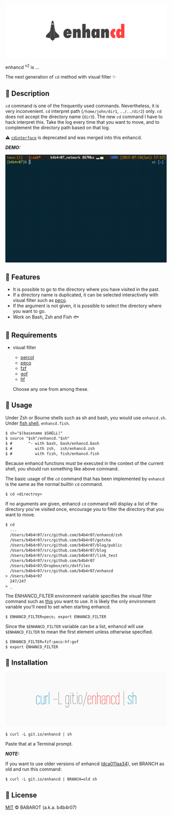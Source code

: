 ![](https://raw.githubusercontent.com/b4b4r07/screenshots/master/enhancd/logo.gif)

enhancd <sup>v2</sup> is ...

The next generation of `cd` method with visual filter :sparkles:

## :rocket: Description

`cd` command is one of the frequently used commands. Nevertheless, it is very inconvenient. `cd` interpret path (`/home/john/dir1`, `../../dir2`) only. `cd` does not accept the directory name (`dir3`). The new `cd` command I have to hack interpret this. Take the log every time that you want to move, and to complement the directory path based on that log.

:warning: [`cdinterface`](https://github.com/b4b4r07/cdinterface) is deprecated and was merged into this enhancd. 

***DEMO:***

![](https://raw.githubusercontent.com/b4b4r07/screenshots/master/enhancd/demo.gif)

## :rocket: Features

- It is possible to go to the directory where you have visited in the past.
- If a directory name is duplicated, it can be selected interactively with visual filter such as [peco](https://github.com/peco/peco).
- If the argument is not given, it is possible to select the directory where you want to go.
- Work on Bash, Zsh and Fish :fish:

## :rocket: Requirements

- visual filter
	- [percol](https://github.com/mooz/percol)
	- [peco](https://github.com/peco/peco)
	- [fzf](https://github.com/junegunn/fzf)
	- [gof](https://github.com/mattn/gof)
	- [hf](https://github.com/hugows/hf)

	Choose any one from among these.

## :rocket: Usage

Under Zsh or Bourne shells such as sh and bash, you would use `enhancd.sh`. Under [fish shell](http://fishshell.com), `enhancd.fish`.

	$ sh="$(basename $SHELL)"
	$ source "$sh"/enhancd."$sh"
	$ #       ^- with bash, bash/enhancd.bash
	$ #          with zsh,  zsh/enhancd.zsh
	$ #          with fish, fish/enhancd.fish

Because enhancd functions must be executed in the context of the current shell, you should run something like above command.

The basic usage of the `cd` command that has been implemented by `enhancd` is the same as the normal builtin `cd` command.

	$ cd <directroy>

If no arguments are given, enhancd `cd` command will display a list of the directory you've visited once, encourage you to filter the directory that you want to move.

	$ cd
	  ...
	  /Users/b4b4r07/src/github.com/b4b4r07/enhancd/zsh
	  /Users/b4b4r07/src/github.com/b4b4r07/gotcha
	  /Users/b4b4r07/src/github.com/b4b4r07/blog/public
	  /Users/b4b4r07/src/github.com/b4b4r07/blog
	  /Users/b4b4r07/src/github.com/b4b4r07/link_test
	  /Users/b4b4r07/src/github.com/b4b4r07
	  /Users/b4b4r07/Dropbox/etc/dotfiles
	  /Users/b4b4r07/src/github.com/b4b4r07/enhancd
	> /Users/b4b4r07
	  247/247
	> _

The ENHANCD_FILTER environment variable specifies the visual filter command such as [this](#requirements) you want to use. It is likely the only environment variable you'll need to set when starting enhancd.

	$ ENHANCD_FILTER=peco; export ENHANCD_FILTER

Since the `$ENHANCD_FILTER` variable can be a list, enhancd will use `$ENHANCD_FILTER` to mean the first element unless otherwise specified.

	$ ENHANCD_FILTER=fzf:peco:hf:gof
	$ export ENHANCD_FILTER

## :rocket: Installation

![](https://raw.githubusercontent.com/b4b4r07/screenshots/master/enhancd/installation.png)

	$ curl -L git.io/enhancd | sh

Paste that at a Terminal prompt.

***NOTE:***

If you want to use older versions of enhancd ([dca011aa34](https://github.com/b4b4r07/enhancd/tree/dca011aa34957bf88ea6edbdf7c84b8a5b0157b5)), set BRANCH as old and run this command:

	$ curl -L git.io/enhancd | BRANCH=old sh

## :rocket: License

[MIT](https://raw.githubusercontent.com/b4b4r07/dotfiles/master/doc/LICENSE-MIT.txt) © BABAROT (a.k.a. b4b4r07)
